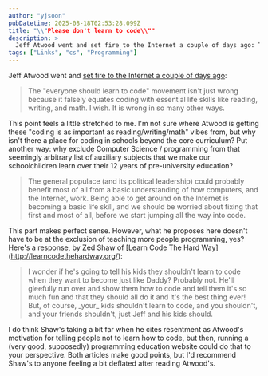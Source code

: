 ```yaml
---
author: "yjsoon"
pubDatetime: 2025-08-18T02:53:28.099Z
title: "\\"Please don't learn to code\\""
description: >
  Jeff Atwood went and set fire to the Internet a couple of days ago: The \\"everyone should learn to code\\" movement isn't just wrong because it falsely e...
tags: ["Links", "cs", "Programming"]
---
```






Jeff Atwood went and [set fire to the Internet a couple of days ago](http://www.codinghorror.com/blog/2012/05/please-dont-learn-to-code.html):

> The "everyone should learn to code" movement isn't just wrong because it falsely equates coding with essential life skills like reading, writing, and math. I wish. It is wrong in so many other ways.

This point feels a little stretched to me. I'm not sure where Atwood is getting these "coding is as important as reading/writing/math" vibes from, but why isn't there a place for coding in schools beyond the core curriculum? Put another way: why exclude Computer Science / programming from that seemingly arbitrary list of auxiliary subjects that we make our schoolchildren learn over their 12 years of pre-university education?

> The general populace (and its political leadership) could probably benefit most of all from a basic understanding of how computers, and the Internet, work. Being able to get around on the Internet is becoming a basic life skill, and we should be worried about fixing that first and most of all, before we start jumping all the way into code.

This part makes perfect sense. However, what he proposes here doesn't have to be at the exclusion of teaching more people programming, yes? Here's a response, by Zed Shaw of \[Learn Code The Hard Way\](http://learncodethehardway.org/):

> I wonder if he's going to tell his kids they shouldn't learn to code when they want to become just like Daddy? Probably not. He'll gleefully run over and show them how to code and tell them it's so much fun and that they should all do it and it's the best thing ever! But, of course, \_your\_ kids shouldn't learn to code, and you shouldn't, and your friends shouldn't, just Jeff and his kids should.

I do think Shaw's taking a bit far when he cites resentment as Atwood's motivation for telling people not to learn how to code, but then, running a (very good, supposedly) programming education website could do that to your perspective. Both articles make good points, but I'd recommend Shaw's to anyone feeling a bit deflated after reading Atwood's.